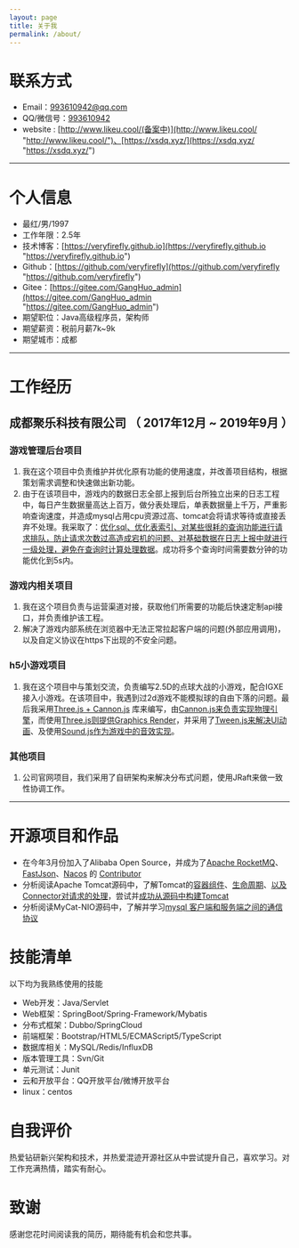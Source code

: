 ```yaml
---
layout: page
title: 关于我
permalink: /about/
---
```


# 联系方式

- Email：<a href="mailto:993610942@qq.com">993610942@qq.com</a>
- QQ/微信号：<a target="_blank" href="http://wpa.qq.com/msgrd?v=3&uin=993610942&site=qq&menu=yes">993610942</a>
- website : [http://www.likeu.cool/(备案中)](http://www.likeu.cool/ "http://www.likeu.cool/")、[https://xsdq.xyz/](https://xsdq.xyz/ "https://xsdq.xyz/")

---

# 个人信息

 - 最红/男/1997 
 - 工作年限：2.5年
 - 技术博客：[https://veryfirefly.github.io](https://veryfirefly.github.io "https://veryfirefly.github.io")
 - Github：[https://github.com/veryfirefly](https://github.com/veryfirefly "https://github.com/veryfirefly")
 - Gitee：[https://gitee.com/GangHuo_admin](https://gitee.com/GangHuo_admin "https://gitee.com/GangHuo_admin")
 - 期望职位：Java高级程序员，架构师
 - 期望薪资：税前月薪7k~9k
 - 期望城市：成都

---

# 工作经历

## 成都聚乐科技有限公司 （ 2017年12月 ~ 2019年9月 ）

### 游戏管理后台项目 

1. 我在这个项目中负责维护并优化原有功能的使用速度，并改善项目结构，根据策划需求调整和快速做出新功能。
2. 由于在该项目中，游戏内的数据日志全部上报到后台所独立出来的日志工程中，每日产生数据量高达上百万，做分表处理后，单表数据量上千万，严重影响查询速度，并造成mysql占用cpu资源过高、tomcat会将请求等待或直接丢弃不处理。我采取了：<u>优化sql、优化表索引、对某些很耗的查询功能进行请求排队，防止请求次数过高造成宕机的问题、对基础数据在日志上报中就进行一级处理，避免在查询时计算处理数据</u>。成功将多个查询时间需要数分钟的功能优化到5s内。

### 游戏内相关项目 

1. 我在这个项目负责与运营渠道对接，获取他们所需要的功能后快速定制api接口，并负责维护该工程。
2. 解决了游戏内部系统在浏览器中无法正常拉起客户端的问题(外部应用调用)，以及自定义协议在https下出现的不安全问题。


### h5小游戏项目

1. 我在这个项目中与策划交流，负责编写2.5D的点球大战的小游戏，配合IGXE接入小游戏。在该项目中，我遇到过2d游戏不能模拟球的自由下落的问题。最后我采用<u>Three.js + Cannon.js</u> 库来编写，由<u>Cannon.js来负责实现物理引擎</u>，而使用<u>Three.js则提供Graphics Render</u>，并采用了<u>Tween.js来解决UI动画</u>、及使用<u>Sound.js作为游戏中的音效实现</u>。

### 其他项目


1. 公司官网项目，我们采用了自研架构来解决分布式问题，使用JRaft来做一致性协调工作。

---

# 开源项目和作品

- 在今年3月份加入了Alibaba Open Source，并成为了<u>Apache RocketMQ</u>、<u>FastJson</u>、<u>Nacos</u> 的 <u>Contributor</u>
- 分析阅读Apache Tomcat源码中，了解Tomcat的<u>容器组件</u>、<u>生命周期</u>、<u>以及Connector对请求的处理</u>，尝试并<u>成功从源码中构建Tomcat</u>
- 分析阅读MyCat-NIO源码中，了解并学习<u>mysql 客户端和服务端之间的通信协议</u>

# 技能清单

以下均为我熟练使用的技能

- Web开发：Java/Servlet
- Web框架：SpringBoot/Spring-Framework/Mybatis
- 分布式框架：Dubbo/SpringCloud
- 前端框架：Bootstrap/HTML5/ECMAScript5/TypeScript
- 数据库相关：MySQL/Redis/InfluxDB
- 版本管理工具：Svn/Git
- 单元测试：Junit
- 云和开放平台：QQ开放平台/微博开放平台
- linux：centos

# 自我评价

热爱钻研新兴架构和技术，并热爱混迹开源社区从中尝试提升自己，喜欢学习。对工作充满热情，踏实有耐心。

# 致谢

感谢您花时间阅读我的简历，期待能有机会和您共事。